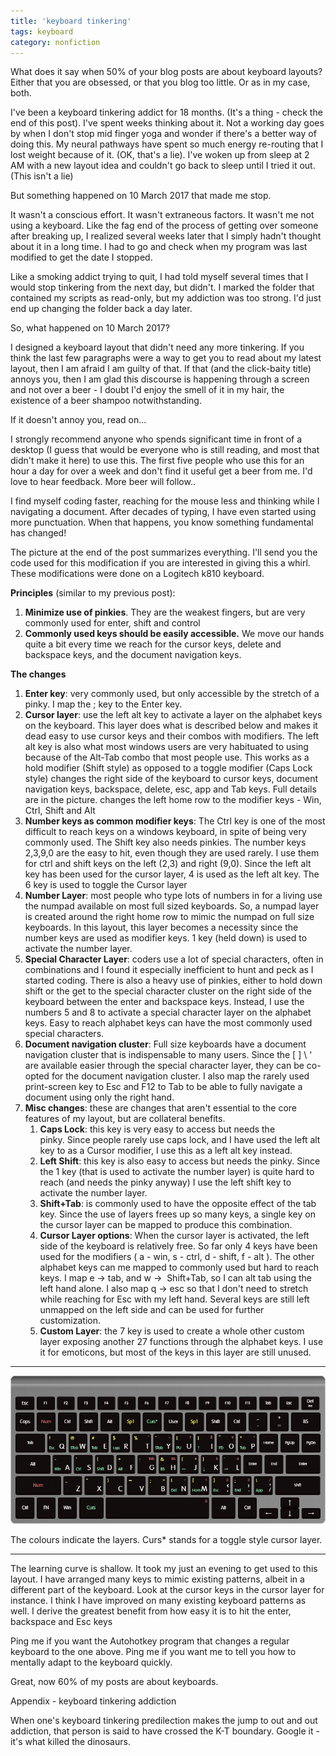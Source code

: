 ```yaml
---
title: 'keyboard tinkering'
tags: keyboard
category: nonfiction
---
```


What does it say when 50% of your blog posts are about keyboard layouts? Either that you are obsessed, or that you blog too little. Or as in my case, both.

I've been a keyboard tinkering addict for 18 months. (It's a thing - check the end of this post). I've spent weeks thinking about it. Not a working day goes by when I don't stop mid finger yoga and wonder if there's a better way of doing this. My neural pathways have spent so much energy re-routing that I lost weight because of it. (OK, that's a lie). I've woken up from sleep at 2 AM with a new layout idea and couldn't go back to sleep until I tried it out. (This isn't a lie)

But something happened on 10 March 2017 that made me stop.

It wasn't a conscious effort. It wasn't extraneous factors. It wasn't me not using a keyboard. Like the fag end of the process of getting over someone after breaking up, I realized several weeks later that I simply hadn't thought about it in a long time. I had to go and check when my program was last modified to get the date I stopped.

Like a smoking addict trying to quit, I had told myself several times that I would stop tinkering from the next day, but didn't. I marked the folder that contained my scripts as read-only, but my addiction was too strong. I'd just end up changing the folder back a day later.

So, what happened on 10 March 2017?

I designed a keyboard layout that didn't need any more tinkering. If you think the last few paragraphs were a way to get you to read about my latest layout, then I am afraid I am guilty of that. If that (and the click-baity title) annoys you, then I am glad this discourse is happening through a screen and not over a beer - I doubt I'd enjoy the smell of it in my hair, the existence of a beer shampoo notwithstanding.

If it doesn't annoy you, read on...

I strongly recommend anyone who spends significant time in front of a desktop (I guess that would be everyone who is still reading, and most that didn't make it here) to use this. The first five people who use this for an hour a day for over a week and don't find it useful get a beer from me. I'd love to hear feedback. More beer will follow..

I find myself coding faster, reaching for the mouse less and thinking while I navigating a document. After decades of typing, I have even started using more punctuation. When that happens, you know something fundamental has changed!

The picture at the end of the post summarizes everything. I'll send you the code used for this modification if you are interested in giving this a whirl. These modifications were done on a Logitech k810 keyboard.

**Principles** (similar to my previous post):

1. **Minimize use of pinkies**. They are the weakest fingers, but are very commonly used for enter, shift and control
2. **Commonly used keys should be easily accessible.** We move our hands quite a bit every time we reach for the cursor keys, delete and backspace keys, and the document navigation keys.

**The changes**

1. **Enter key**: very commonly used, but only accessible by the stretch of a pinky. I map the ; key to the Enter key.
2. **Cursor layer**: use the left alt key to activate a layer on the alphabet keys on the keyboard. This layer does what is described below and makes it dead easy to use cursor keys and their combos with modifiers. The left alt key is also what most windows users are very habituated to using because of the Alt-Tab combo that most people use. This works as a hold modifier (Shift style) as opposed to a toggle modifier (Caps Lock style)
changes the right side of the keyboard to cursor keys, document navigation keys, backspace, delete, esc, app and Tab keys. Full details are in the picture.
changes the left home row to the modifier keys - Win, Ctrl, Shift and Alt
3. **Number keys as common modifier keys**: The Ctrl key is one of the most difficult to reach keys on a windows keyboard, in spite of being very commonly used. The Shift key also needs pinkies. The number keys 2,3,9,0 are the easy to hit, even though they are used rarely. I use them for ctrl and shift keys on the left (2,3) and right (9,0). Since the left alt key has been used for the cursor layer, 4 is used as the left alt key. The 6 key is used to toggle the Cursor layer
4. **Number Layer**: most people who type lots of numbers in for a living use the numpad available on most full sized keyboards. So, a numpad layer is created around the right home row to mimic the numpad on full size keyboards. In this layout, this layer becomes a necessity since the number keys are used as modifier keys. 1 key (held down) is used to activate the number layer.
5. **Special Character Layer**: coders use a lot of special characters, often in combinations and I found it especially inefficient to hunt and peck as I started coding. There is also a heavy use of pinkies, either to hold down shift or the get to the special character cluster on the right side of the keyboard between the enter and backspace keys. Instead, I use the numbers 5 and 8 to activate a special character layer on the alphabet keys. Easy to reach alphabet keys can have the most commonly used special characters.
6. **Document navigation cluster**: Full size keyboards have a document navigation cluster that is indispensable to many users. Since the [ ] \ ' are available easier through the special character layer, they can be co-opted for the document navigation cluster. I also map the rarely used print-screen key to Esc and F12 to Tab to be able to fully navigate a document using only the right hand.
7. **Misc changes**: these are changes that aren't essential to the core features of my layout, but are collateral benefits.
    1. **Caps Lock**: this key is very easy to access but needs the pinky. Since people rarely use caps lock, and I have used the left alt key to as a Cursor modifier, I use this as a left alt key instead.
    2. **Left Shift**: this key is also easy to access but needs the pinky. Since the 1 key (that is used to activate the number layer) is quite hard to reach (and needs the pinky anyway) I use the left shift key to activate the number layer.
    3. **Shift+Tab**: is commonly used to have the opposite effect of the tab key. Since the use of layers frees up so many keys, a single key on the cursor layer can be mapped to produce this combination.
    4. **Cursor Layer options**: When the cursor layer is activated, the left side of the keyboard is relatively free. So far only 4 keys have been used for the modifiers ( a - win, s - ctrl, d - shift, f - alt ). The other alphabet keys can me mapped to commonly used but hard to reach keys. I map e -> tab, and w ->  Shift+Tab, so I can alt tab using the left hand alone. I also map q -> esc so that I don't need to stretch while reaching for Esc with my left hand. Several keys are still left unmapped on the left side and can be used for further customization.
    5. **Custom Layer**: the 7 key is used to create a whole other custom layer exposing another 27 functions through the alphabet keys. I use it for emoticons, but most of the keys in this layer are still unused.

- - -

![layout](/assets/img/keyb-tinkering/layout.jpg)

The colours indicate the layers. Curs* stands for a toggle style cursor layer.

- - -

The learning curve is shallow. It took my just an evening to get used to this layout. I have arranged many keys to mimic existing patterns, albeit in a different part of the keyboard. Look at the cursor keys in the cursor layer for instance. I think I have improved on many existing keyboard patterns as well. I derive the greatest benefit from how easy it is to hit the enter, backspace and Esc keys

Ping me if you want the Autohotkey program that changes a regular keyboard to the one above. Ping me if you want me to tell you how to mentally adapt to the keyboard quickly.

Great, now 60% of my posts are about keyboards.

Appendix - keyboard tinkering addiction

When one's keyboard tinkering predilection makes the jump to out and out addiction, that person is said to have crossed the K-T boundary. Google it - it's what killed the dinosaurs.